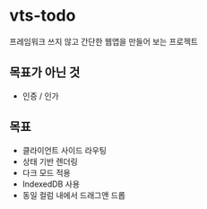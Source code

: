 # vts-todo

프레임워크 쓰지 않고 간단한 웹앱을 만들어 보는 프로젝트

## 목표가 아닌 것

- 인증 / 인가

## 목표

- 클라이언트 사이드 라우팅
- 상태 기반 렌더링
- 다크 모드 적용
- IndexedDB 사용
- 동일 컬럼 내에서 드래그앤 드롭
